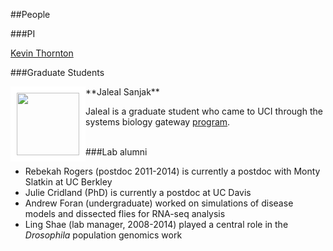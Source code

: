 ##People

###PI

[Kevin Thornton](krthornt.html)


###Graduate Students

<div style="float: left">
<img src="https://thorntonlab.github.io/images/Jaleal_LabWebsite.jpg" style="border:10px solid white"; width=100px>
</div>
**Jaleal Sanjak**

Jaleal is a graduate student who came to UCI through the systems biology gateway [program](http://mcsb.uci.edu/).
<br><br>

###Lab alumni

* Rebekah Rogers (postdoc 2011-2014) is currently a postdoc with Monty Slatkin at UC Berkley
* Julie Cridland (PhD) is currently a postdoc at UC Davis
* Andrew Foran (undergraduate) worked on simulations of disease models and dissected flies for RNA-seq analysis
* Ling Shae (lab manager, 2008-2014) played a central role in the _Drosophila_ population genomics work 